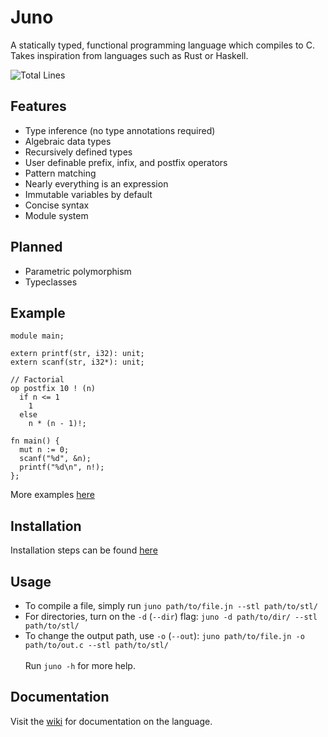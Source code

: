 # Juno
A statically typed, functional programming language which compiles to C.
Takes inspiration from languages such as Rust or Haskell.

![Total Lines](https://img.shields.io/tokei/lines/github/05st/juno)

## Features
- Type inference (no type annotations required)
- Algebraic data types
- Recursively defined types
- User definable prefix, infix, and postfix operators
- Pattern matching
- Nearly everything is an expression
- Immutable variables by default
- Concise syntax
- Module system

## Planned
- Parametric polymorphism
- Typeclasses

## Example
```
module main;

extern printf(str, i32): unit;
extern scanf(str, i32*): unit;

// Factorial
op postfix 10 ! (n)
  if n <= 1
    1
  else
    n * (n - 1)!;

fn main() {
  mut n := 0;
  scanf("%d", &n);
  printf("%d\n", n!);
};
```
More examples [here](https://github.com/05st/juno/tree/master/examples)

## Installation
Installation steps can be found [here](https://github.com/05st/juno/wiki/Installation)

## Usage
- To compile a file, simply run `juno path/to/file.jn --stl path/to/stl/`
- For directories, turn on the `-d` (`--dir`) flag: `juno -d path/to/dir/ --stl path/to/stl/`
- To change the output path, use `-o` (`--out`): `juno path/to/file.jn -o path/to/out.c --stl path/to/stl/` \
\
Run `juno -h` for more help.

## Documentation
Visit the [wiki](https://github.com/05st/juno/wiki) for documentation on the language.
